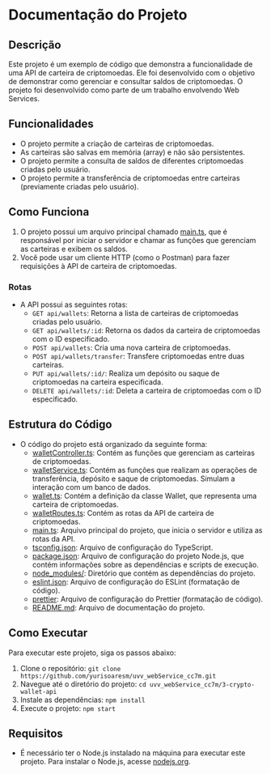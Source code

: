 # Documentação do Projeto

## Descrição
Este projeto é um exemplo de código que demonstra a funcionalidade de uma API de carteira de criptomoedas. Ele foi desenvolvido com o objetivo de demonstrar como gerenciar e consultar saldos de criptomoedas. O projeto foi desenvolvido como parte de um trabalho envolvendo Web Services.

## Funcionalidades
- O projeto permite a criação de carteiras de criptomoedas.
- As carteiras são salvas em memória (array) e não são persistentes.
- O projeto permite a consulta de saldos de diferentes criptomoedas criadas pelo usuário.
- O projeto permite a transferência de criptomoedas entre carteiras (previamente criadas pelo usuário).

## Como Funciona
1. O projeto possui um arquivo principal chamado [main.ts](src/main.ts), que é responsável por iniciar o servidor e chamar as funções que gerenciam as carteiras e exibem os saldos.
2. Você pode usar um cliente HTTP (como o Postman) para fazer requisições à API de carteira de criptomoedas.

### Rotas
- A API possui as seguintes rotas:
  - `GET api/wallets`: Retorna a lista de carteiras de criptomoedas criadas pelo usuário.
  - `GET api/wallets/:id`: Retorna os dados da carteira de criptomoedas com o ID especificado.
  - `POST api/wallets`: Cria uma nova carteira de criptomoedas.
  - `POST api/wallets/transfer`: Transfere criptomoedas entre duas carteiras.
  - `PUT api/wallets/:id/`: Realiza um depósito ou saque de criptomoedas na carteira especificada.
  - `DELETE api/wallets/:id`: Deleta a carteira de criptomoedas com o ID especificado.

## Estrutura do Código
- O código do projeto está organizado da seguinte forma:
  - [walletController.ts](src/controllers/walletController.ts): Contém as funções que gerenciam as carteiras de criptomoedas.
  - [walletService.ts](src/services/walletService.ts): Contém as funções que realizam as operações de transferência, depósito e saque de criptomoedas. Simulam a interação com um banco de dados.
  - [wallet.ts](src/models/wallet.ts): Contém a definição da classe Wallet, que representa uma carteira de criptomoedas.
  - [walletRoutes.ts](src/routes/walletRoutes.ts): Contém as rotas da API de carteira de criptomoedas.
  - [main.ts](src/main.ts): Arquivo principal do projeto, que inicia o servidor e utiliza as rotas da API.
  - [tsconfig.json](tsconfig.json): Arquivo de configuração do TypeScript.
  - [package.json](package.json): Arquivo de configuração do projeto Node.js, que contém informações sobre as dependências e scripts de execução.
  - [node_modules/](node_modules/): Diretório que contém as dependências do projeto.
  - [eslint.json](.eslintrc.json): Arquivo de configuração do ESLint (formatação de código).
  - [prettier](.prettierrc): Arquivo de configuração do Prettier (formatação de código).
  - [README.md](README.md): Arquivo de documentação do projeto.

## Como Executar
Para executar este projeto, siga os passos abaixo:
1. Clone o repositório: `git clone https://github.com/yurisoaresm/uvv_webService_cc7m.git`
2. Navegue até o diretório do projeto: `cd uvv_webService_cc7m/3-crypto-wallet-api`
3. Instale as dependências: `npm install`
4. Execute o projeto: `npm start`

## Requisitos
- É necessário ter o Node.js instalado na máquina para executar este projeto. Para instalar o Node.js, acesse [nodejs.org](https://nodejs.org/).

